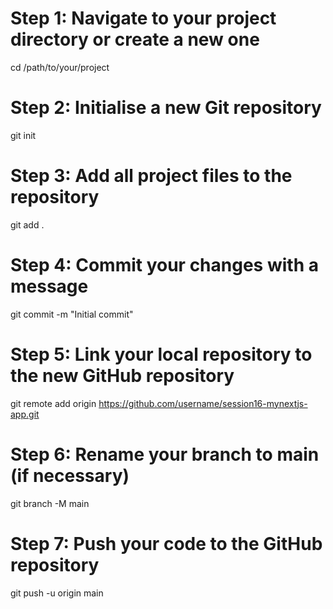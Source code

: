 # Step 1: Navigate to your project directory or create a new one

cd /path/to/your/project

# Step 2: Initialise a new Git repository

git init

# Step 3: Add all project files to the repository

git add .

# Step 4: Commit your changes with a message

git commit -m "Initial commit"

# Step 5: Link your local repository to the new GitHub repository

git remote add origin https://github.com/username/session16-mynextjs-app.git

# Step 6: Rename your branch to main (if necessary)

git branch -M main

# Step 7: Push your code to the GitHub repository

git push -u origin main
